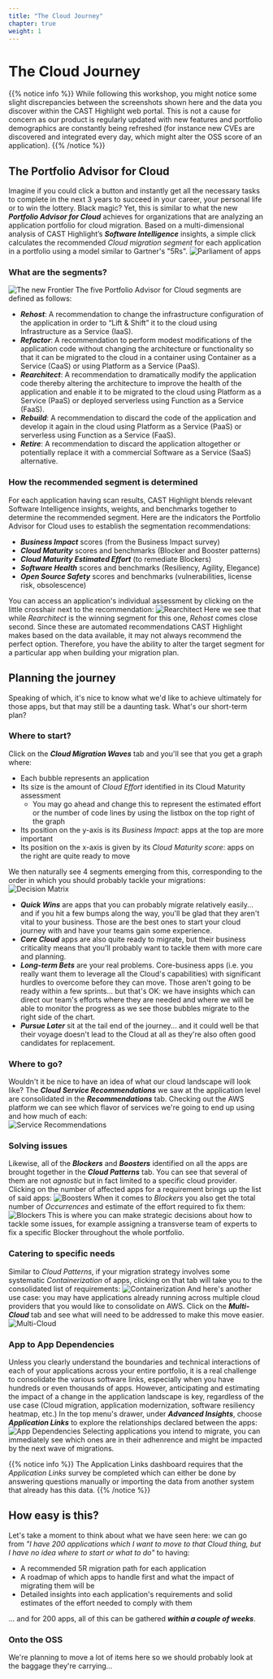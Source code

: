 ```yaml
---
title: "The Cloud Journey"
chapter: true
weight: 1
---
```


# The Cloud Journey

{{% notice info %}}
While following this workshop, you might notice some slight discrepancies between the screenshots shown here and the data you discover within the CAST Highlight web portal. This is not a cause for concern as our product is regularly updated with new features and portfolio demographics are constantly being refreshed (for instance new CVEs are discovered and integrated every day, which might alter the OSS score of an application).
{{% /notice %}}

## The Portfolio Advisor for Cloud
Imagine if you could click a button and instantly get all the necessary tasks to complete in the next 3 years to succeed in your career, your personal life or to win the lottery. Black magic? Yet, this is similar to what the new ***Portfolio Advisor for Cloud*** achieves for organizations that are analyzing an application portfolio for cloud migration. Based on a multi-dimensional analysis of CAST Highlight’s ***Software Intelligence*** insights, a simple click calculates the recommended *Cloud migration segment* for each application in a portfolio using a model similar to Gartner's "5Rs".
![Parliament of apps](/images/PortfolioCloud-1.png)
### What are the segments?
![The new Frontier](/images/DetailedCloud-2.png)
The five Portfolio Advisor for Cloud segments are defined as follows:
- ***Rehost***: A recommendation to change the infrastructure configuration of the application in order to “Lift & Shift” it to the cloud using Infrastructure as a Service (IaaS).
- ***Refactor***: A recommendation to perform modest modifications of the application code without changing the architecture or functionality so that it can be migrated to the cloud in a container using Container as a Service (CaaS) or using Platform as a Service (PaaS).
- ***Rearchitect***: A recommendation to dramatically modify the application code thereby altering the architecture to improve the health of the application and enable it to be migrated to the cloud using Platform as a Service (PaaS) or deployed serverless using Function as a Service (FaaS).
- ***Rebuild***: A recommendation to discard the code of the application and develop it again in the cloud using Platform as a Service (PaaS) or serverless using Function as a Service (FaaS).
- ***Retire***: A recommendation to discard the application altogether or potentially replace it with a commercial Software as a Service (SaaS) alternative.

### How the recommended segment is determined
For each application having scan results, CAST Highlight blends relevant Software Intelligence insights, weights, and benchmarks together to determine the recommended segment. Here are the indicators the Portfolio Advisor for Cloud uses to establish the segmentation recommendations:
- ***Business Impact*** scores (from the Business Impact survey)
- ***Cloud Maturity*** scores and benchmarks (Blocker and Booster patterns)
- ***Cloud Maturity Estimated Effort*** (to remediate Blockers)
- ***Software Health*** scores and benchmarks (Resiliency, Agility, Elegance)
- ***Open Source Safety*** scores and benchmarks (vulnerabilities, license risk, obsolescence)

You can access an application's individual assessment by clicking on the little crosshair next to the recommendation:
![Rearchitect](/images/PortfolioCloud-3.png)
Here we see that while *Rearchitect* is the winning segment for this one, *Rehost* comes close second. Since these are automated recommendations CAST Highlight makes based on the data available, it may not always recommend the perfect option. Therefore, you have the ability to alter the target segment for a particular app when building your migration plan.
## Planning the journey
Speaking of which, it's nice to know what we'd like to achieve ultimately for those apps, but that may still be a daunting task. What's our short-term plan?
### Where to start?
Click on the ***Cloud Migration Waves*** tab and you'll see that you get a graph where:
- Each bubble represents an application
- Its size is the amount of *Cloud Effort* identified in its Cloud Maturity assessment
	- You may go ahead and change this to represent the estimated effort or the number of code lines by using the listbox on the top right of the graph
- Its position on the y-axis is its *Business Impact*: apps at the top are more important
- Its position on the x-axis is given by its *Cloud Maturity score*: apps on the right are quite ready to move

We then naturally see 4 segments emerging from this, corresponding to the order in which you should probably tackle your migrations:
![Decision Matrix](/images/PortfolioCloud-4.png)
- ***Quick Wins*** are apps that you can probably migrate relatively easily... and if you hit a few bumps along the way, you'll be glad that they aren't vital to your business. Those are the best ones to start your cloud journey with and have your teams gain some experience.
- ***Core Cloud*** apps are also quite ready to migrate, but their business criticality means that you'll probably want to tackle them with more care and planning.
- ***Long-term Bets*** are your real problems. Core-business apps (i.e. you really want them to leverage all the Cloud's capabilities) with significant hurdles to overcome before they can move. Those aren't going to be ready within a few sprints... but that's OK: we have insights which can direct our team's efforts where they are needed and where we will be able to monitor the progress as we see those bubbles migrate to the right side of the chart.
- ***Pursue Later*** sit at the tail end of the journey... and it could well be that their voyage doesn't lead to the Cloud at all as they're also often good candidates for replacement.

### Where to go?
Wouldn't it be nice to have an idea of what our cloud landscape will look like? The ***Cloud Service Recommendations*** we saw at the application level are consolidated in the ***Recommendations*** tab. Checking out the AWS platform we can see which flavor of services we're going to end up using and how much of each:  
![Service Recommendations](/images/PortfolioCloud-5.png)

### Solving issues
Likewise, all of the ***Blockers*** and ***Boosters*** identified on all the apps are brought together in the ***Cloud Patterns*** tab. You can see that several of them are not *agnostic* but in fact limited to a specific cloud provider. Clicking on the number of affected apps for a requirement brings up the list of said apps: 
![Boosters](/images/PortfolioCloud-6.png)
When it comes to *Blockers* you also get the total number of *Occurrences* and estimate of the effort required to fix them:
![Blockers](/images/PortfolioCloud-7.png)
This is where you can make strategic decisions about how to tackle some issues, for example assigning a transverse team of experts to fix a specific Blocker throughout the whole portfolio.

### Catering to specific needs
Similar to *Cloud Patterns*, if your migration strategy involves some systematic *Containerization* of apps, clicking on that tab will take you to the consolidated list of requirements:
![Containerization](/images/PortfolioCloud-8.png)
And here's another use case: you may have applications already running across multiple cloud providers that you would like to consolidate on AWS. Click on the ***Multi-Cloud*** tab and see what will need to be addressed to make this move easier.
![Multi-Cloud](/images/PortfolioCloud-9.png)

### App to App Dependencies
Unless you clearly understand the boundaries and technical interactions of each of your applications across your entire portfolio, it is a real challenge to consolidate the various software links, especially when you have hundreds or even thousands of apps. However, anticipating and estimating the impact of a change in the application landscape is key, regardless of the use case (Cloud migration, application modernization, software resiliency heatmap, etc.)
In the top menu's drawer, under ***Advanced Insights***, choose ***Application Links*** to explore the relationships declared between the apps:
![App Dependencies](/images/PortfolioCloud-10.png)
Selecting applications you intend to migrate, you can immediately see which ones are in their adhenrence and might be impacted by the next wave of migrations.

{{% notice info %}}
The Application Links dashboard requires that the *Application Links* survey be completed which can either be done by answering questions manually or importing the data from another system that already has this data.
{{% /notice %}}

## How easy is this?
Let's take a moment to think about what we have seen here: we can go from *"I have 200 applications which I want to move to that Cloud thing, but I have no idea where to start or what to do"* to having:
- A recommended 5R migration path for each application
- A roadmap of which apps to handle first and what the impact of migrating them will be 
- Detailed insights into each application's requirements and solid estimates of the effort needed to comply with them

... and for 200 apps, all of this can be gathered ***within a couple of weeks***.

### Onto the OSS
We're planning to move a lot of items here so we should probably look at the baggage they're carrying...  

